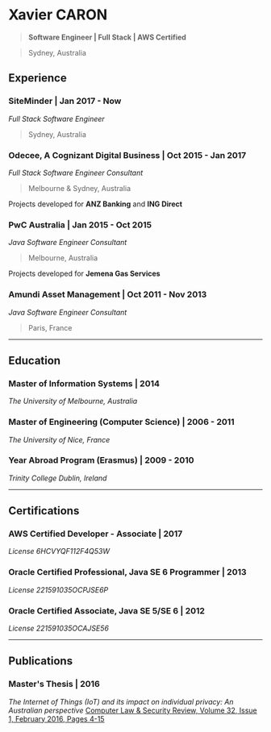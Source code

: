 # Xavier CARON
> **Software Engineer | Full Stack | AWS Certified**

> Sydney, Australia

## Experience

### SiteMinder | Jan 2017 - Now
_Full Stack Software Engineer_
> Sydney, Australia

### Odecee, A Cognizant Digital Business | Oct 2015 - Jan 2017
_Full Stack Software Engineer Consultant_
> Melbourne & Sydney, Australia

Projects developed for **ANZ Banking** and **ING Direct**

### PwC Australia | Jan 2015 - Oct 2015
_Java Software Engineer Consultant_
> Melbourne, Australia

Projects developed for **Jemena Gas Services**

### Amundi Asset Management | Oct 2011 - Nov 2013
_Java Software Engineer Consultant_
> Paris, France

___

## Education

### Master of Information Systems | 2014
_The University of Melbourne, Australia_

### Master of Engineering (Computer Science) | 2006 - 2011
_The University of Nice, France_

### Year Abroad Program (Erasmus) | 2009 - 2010
_Trinity College Dublin, Ireland_

___

## Certifications

### AWS Certified Developer - Associate | 2017
_License 6HCVYQF112F4Q53W_

### Oracle Certified Professional, Java SE 6 Programmer | 2013
_License 221591035OCPJSE6P_

### Oracle Certified Associate, Java SE 5/SE 6 | 2012
_License 221591035OCAJSE56_

___

## Publications

### Master's Thesis | 2016
_The Internet of Things (IoT) and its impact on individual privacy: An Australian perspective_
[Computer Law & Security Review, Volume 32, Issue 1, February 2016, Pages 4-15](https://doi.org/10.1016/j.clsr.2015.12.001)
